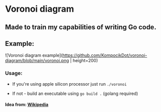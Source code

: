 # Voronoi diagram
## Made to train my capabilities of writing Go code.

## Example:
![Voronoi diagram example](https://github.com/KompocikDot/voronoi-diagram/blob/main/voronoi.png | height=200)

### Usage:
- If you're using apple silicon processor just run `./voronoi`

- If not - build an executable using `go build .` (golang required)


#### Idea from: [Wikipedia](https://pl.wikipedia.org/wiki/Diagram_Woronoja)